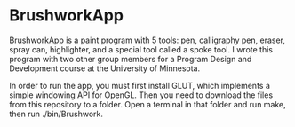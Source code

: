 # BrushworkApp
BrushworkApp is a paint program with 5 tools: pen, calligraphy pen, eraser, spray can, highlighter, and a special tool called a spoke tool. I wrote this program with two other group members for a Program Design and Development course at the University of Minnesota. 

In order to run the app, you must first install GLUT, which implements a simple windowing API for OpenGL. Then you need to download the files from this repository to a folder. Open a terminal in that folder and run make, then run ./bin/Brushwork. 
